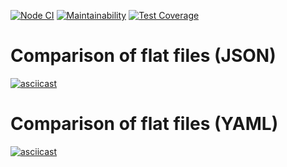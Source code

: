 [![Node CI](https://github.com/Bonamente/frontend-project-lvl2/workflows/Node%20CI/badge.svg)](https://github.com/Bonamente/frontend-project-lvl2/actions)
[![Maintainability](https://api.codeclimate.com/v1/badges/3cca3cd1da940cadbb74/maintainability)](https://codeclimate.com/github/Bonamente/frontend-project-lvl2/maintainability)
[![Test Coverage](https://api.codeclimate.com/v1/badges/3cca3cd1da940cadbb74/test_coverage)](https://codeclimate.com/github/Bonamente/frontend-project-lvl2/test_coverage)

# Comparison of flat files (JSON)
[![asciicast](https://asciinema.org/a/359161.svg)](https://asciinema.org/a/359161)

# Comparison of flat files (YAML)
[![asciicast](https://asciinema.org/a/359595.svg)](https://asciinema.org/a/359595)
